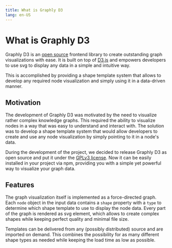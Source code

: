 ```yaml
---
title: What is Graphly D3
lang: en-US
---
```


# What is Graphly D3

Graphly D3 is an [open source](https://github.com/livereader/graphly-d3) frontend library to create outstanding graph visualizations with ease.
It is built on top of [D3.js](https://d3js.org/) and empowers developers to use svg to display any data in a simple and intuitive way.

This is accomplished by providing a shape template system that allows to develop any required node visualization and simply using it in a data-driven manner.

## Motivation

The development of Graphly D3 was motivated by the need to visualize rather complex knowledge graphs.
This required the ability to visualize nodes in a way that was easy to understand and interact with.
The solution was to develop a shape template system that would allow developers to create and use any node visualization by simply pointing to it in a node's data.

During the development of the project, we decided to release Graphly D3 as open source and put it under the [GPLv3 license](https://github.com/LiveReader/graphly-d3/blob/main/LICENSE).
Now it can be easily installed in your project via npm, providing you with a simple yet powerful way to visualize your graph data.

<Graphly :graph="graph" style="height: 25em; border-radius: 1em; background-color: var(--vp-c-divider-light);"/>

## Features

The graph visualization itself is implemented as a force-directed graph.
Each `node` object in the input data contains a `shape` property with a `type` to determine which shape template to use to display the node data.
Every part of the graph is rendered as svg element, which allows to create complex shapes while keeping perfect quality and minimal file size.

Templates can be delivered from any (possibly distributed) source and are imported on demand.
This combines the possibility for as many different shape types as needed while keeping the load time as low as possible.

<script setup>
import { ref, onMounted } from "vue";
import Graphly from "../../.vitepress/components/Graphly.vue";
let graph = ref({
	nodes: [
		{
			id: "node1",
			shape: {
				type: "hexagon",
				scale: 1,
			},
			x: -150,
			y: 30,
			payload: {
				title: "",
				color: "#9575cd"
			}
		},
		{
			id: "node2",
			shape: {
				type: "hexagon",
				scale: 1,
			},
			x: 150,
			y: -30,
			payload: {
				title: "",
				color: "#9575cd"
			}
		},
	],
	links: [
		{
			source: "node1",
			target: "node2",
			directed: true,
			strength: "weak",
		},
	],
	hasUpdate: false,
});
onMounted(() => {
	graph.value.hasUpdate = true;
})
</script>
